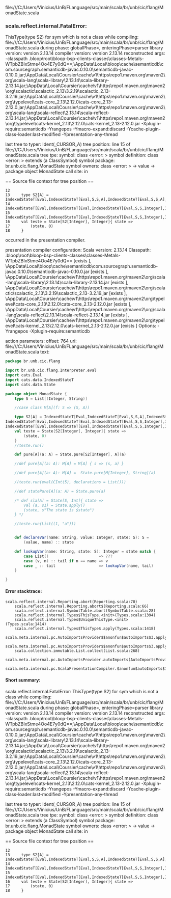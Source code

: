 file:///C:/Users/Vinicius/UnB/FLanguage/src/main/scala/br/unb/cic/flang/MonadState.scala
### scala.reflect.internal.FatalError: 
  ThisType(type S2) for sym which is not a class
     while compiling: file:///C:/Users/Vinicius/UnB/FLanguage/src/main/scala/br/unb/cic/flang/MonadState.scala
        during phase: globalPhase=<no phase>, enteringPhase=parser
     library version: version 2.13.14
    compiler version: version 2.13.14
  reconstructed args: -classpath <WORKSPACE>\.bloop\root\bloop-bsp-clients-classes\classes-Metals-WTpbZBIxStme4Oo4E7y0dQ==;<HOME>\AppData\Local\bloop\cache\semanticdb\com.sourcegraph.semanticdb-javac.0.10.0\semanticdb-javac-0.10.0.jar;<HOME>\AppData\Local\Coursier\cache\v1\https\repo1.maven.org\maven2\org\scala-lang\scala-library\2.13.14\scala-library-2.13.14.jar;<HOME>\AppData\Local\Coursier\cache\v1\https\repo1.maven.org\maven2\org\scalactic\scalactic_2.13\3.2.19\scalactic_2.13-3.2.19.jar;<HOME>\AppData\Local\Coursier\cache\v1\https\repo1.maven.org\maven2\org\typelevel\cats-core_2.13\2.12.0\cats-core_2.13-2.12.0.jar;<HOME>\AppData\Local\Coursier\cache\v1\https\repo1.maven.org\maven2\org\scala-lang\scala-reflect\2.13.14\scala-reflect-2.13.14.jar;<HOME>\AppData\Local\Coursier\cache\v1\https\repo1.maven.org\maven2\org\typelevel\cats-kernel_2.13\2.12.0\cats-kernel_2.13-2.12.0.jar -Xplugin-require:semanticdb -Yrangepos -Ymacro-expand:discard -Ycache-plugin-class-loader:last-modified -Ypresentation-any-thread

  last tree to typer: Ident(_CURSOR_A)
       tree position: line 15 of file:///C:/Users/Vinicius/UnB/FLanguage/src/main/scala/br/unb/cic/flang/MonadState.scala
            tree tpe: <error>
              symbol: class <error: <none>>
   symbol definition: class <error: <none>> extends  (a ClassSymbol)
      symbol package: br.unb.cic.flang.MonadState
       symbol owners: class <error: <none>> -> value <local package> -> package object MonadState
           call site: <none> in <none>

== Source file context for tree position ==

    12 
    13     type S2[A] = IndexedStateT[Eval,IndexedStateT[Eval,S,S,A],IndexedStateT[Eval,S,S,A],String]
    14 IndexedStateT[Eval,IndexedStateT[Eval,IndexedStateT[Eval,S,S,Integer],IndexedStateT[Eval,S,S,Integer],String],IndexedStateT[Eval,IndexedStateT[Eval,S,S,Integer],IndexedStateT[Eval,S,S,Integer],String],String]
    15 IndexedStateT[Eval,IndexedStateT[Eval,IndexedStateT[Eval,S,S,Integer],IndexedStateT[Eval,S,S,Integer],String],IndexedStateT[Eval,IndexedStateT[Eval,S,S,Integer],IndexedStateT[Eval,S,S,Integer],String],_CURSOR_A]    
    16     val teste = State[S2[Integer], Integer]{ state =>
    17         (state, 0)
    18     }

occurred in the presentation compiler.

presentation compiler configuration:
Scala version: 2.13.14
Classpath:
<WORKSPACE>\.bloop\root\bloop-bsp-clients-classes\classes-Metals-WTpbZBIxStme4Oo4E7y0dQ== [exists ], <HOME>\AppData\Local\bloop\cache\semanticdb\com.sourcegraph.semanticdb-javac.0.10.0\semanticdb-javac-0.10.0.jar [exists ], <HOME>\AppData\Local\Coursier\cache\v1\https\repo1.maven.org\maven2\org\scala-lang\scala-library\2.13.14\scala-library-2.13.14.jar [exists ], <HOME>\AppData\Local\Coursier\cache\v1\https\repo1.maven.org\maven2\org\scalactic\scalactic_2.13\3.2.19\scalactic_2.13-3.2.19.jar [exists ], <HOME>\AppData\Local\Coursier\cache\v1\https\repo1.maven.org\maven2\org\typelevel\cats-core_2.13\2.12.0\cats-core_2.13-2.12.0.jar [exists ], <HOME>\AppData\Local\Coursier\cache\v1\https\repo1.maven.org\maven2\org\scala-lang\scala-reflect\2.13.14\scala-reflect-2.13.14.jar [exists ], <HOME>\AppData\Local\Coursier\cache\v1\https\repo1.maven.org\maven2\org\typelevel\cats-kernel_2.13\2.12.0\cats-kernel_2.13-2.12.0.jar [exists ]
Options:
-Yrangepos -Xplugin-require:semanticdb


action parameters:
offset: 764
uri: file:///C:/Users/Vinicius/UnB/FLanguage/src/main/scala/br/unb/cic/flang/MonadState.scala
text:
```scala
package br.unb.cic.flang

import br.unb.cic.flang.Interpreter.eval
import cats.Eval
import cats.data.IndexedStateT
import cats.data.State

package object MonadState {
    type S = List[(Integer, String)]

    //case class M[A](f: S => (S, A))

    type S2[A] = IndexedStateT[Eval,IndexedStateT[Eval,S,S,A],IndexedStateT[Eval,S,S,A],String]
IndexedStateT[Eval,IndexedStateT[Eval,IndexedStateT[Eval,S,S,Integer],IndexedStateT[Eval,S,S,Integer],String],IndexedStateT[Eval,IndexedStateT[Eval,S,S,Integer],IndexedStateT[Eval,S,S,Integer],String],String]
IndexedStateT[Eval,IndexedStateT[Eval,IndexedStateT[Eval,S,S,Integer],IndexedStateT[Eval,S,S,Integer],String],IndexedStateT[Eval,IndexedStateT[Eval,S,S,Integer],IndexedStateT[Eval,S,S,Integer],String],@@A]    
    val teste = State[S2[Integer], Integer]{ state =>
        (state, 0)
    }
    //teste.run()

    def pure[A](a: A) = State.pure[S2[Integer], A](a)

    //def pure[A](a: A): M[A] = M[A] { s => (s, a) }

    //def pure[A](a: A): M[A] =  State.pure[M[Integer], String](a)

    //teste.run(eval(CInt(5), declarations = List()))

    //def statePure[A](a: A) = State.pure(a)

    /* def sla[A] = State[S, Int]{ state =>
        val (a, s1) = State.apply()
        (state, s"The state is $state")
    } */

    //teste.run(List((1, "a")))


    def declareVar(name: String, value: Integer, state: S): S =
        (value, name) :: state

    def lookupVar(name: String, state: S): Integer = state match {
        case List()                      => ???
        case (v, n) :: tail if n == name => v
        case _ :: tail                   => lookupVar(name, tail)
    }

}

```



#### Error stacktrace:

```
scala.reflect.internal.Reporting.abort(Reporting.scala:70)
	scala.reflect.internal.Reporting.abort$(Reporting.scala:66)
	scala.reflect.internal.SymbolTable.abort(SymbolTable.scala:28)
	scala.reflect.internal.Types$ThisType.<init>(Types.scala:1394)
	scala.reflect.internal.Types$UniqueThisType.<init>(Types.scala:1414)
	scala.reflect.internal.Types$ThisType$.apply(Types.scala:1418)
	scala.meta.internal.pc.AutoImportsProvider$$anonfun$autoImports$3.applyOrElse(AutoImportsProvider.scala:74)
	scala.meta.internal.pc.AutoImportsProvider$$anonfun$autoImports$3.applyOrElse(AutoImportsProvider.scala:60)
	scala.collection.immutable.List.collect(List.scala:268)
	scala.meta.internal.pc.AutoImportsProvider.autoImports(AutoImportsProvider.scala:60)
	scala.meta.internal.pc.ScalaPresentationCompiler.$anonfun$autoImports$1(ScalaPresentationCompiler.scala:299)
```
#### Short summary: 

scala.reflect.internal.FatalError: 
  ThisType(type S2) for sym which is not a class
     while compiling: file:///C:/Users/Vinicius/UnB/FLanguage/src/main/scala/br/unb/cic/flang/MonadState.scala
        during phase: globalPhase=<no phase>, enteringPhase=parser
     library version: version 2.13.14
    compiler version: version 2.13.14
  reconstructed args: -classpath <WORKSPACE>\.bloop\root\bloop-bsp-clients-classes\classes-Metals-WTpbZBIxStme4Oo4E7y0dQ==;<HOME>\AppData\Local\bloop\cache\semanticdb\com.sourcegraph.semanticdb-javac.0.10.0\semanticdb-javac-0.10.0.jar;<HOME>\AppData\Local\Coursier\cache\v1\https\repo1.maven.org\maven2\org\scala-lang\scala-library\2.13.14\scala-library-2.13.14.jar;<HOME>\AppData\Local\Coursier\cache\v1\https\repo1.maven.org\maven2\org\scalactic\scalactic_2.13\3.2.19\scalactic_2.13-3.2.19.jar;<HOME>\AppData\Local\Coursier\cache\v1\https\repo1.maven.org\maven2\org\typelevel\cats-core_2.13\2.12.0\cats-core_2.13-2.12.0.jar;<HOME>\AppData\Local\Coursier\cache\v1\https\repo1.maven.org\maven2\org\scala-lang\scala-reflect\2.13.14\scala-reflect-2.13.14.jar;<HOME>\AppData\Local\Coursier\cache\v1\https\repo1.maven.org\maven2\org\typelevel\cats-kernel_2.13\2.12.0\cats-kernel_2.13-2.12.0.jar -Xplugin-require:semanticdb -Yrangepos -Ymacro-expand:discard -Ycache-plugin-class-loader:last-modified -Ypresentation-any-thread

  last tree to typer: Ident(_CURSOR_A)
       tree position: line 15 of file:///C:/Users/Vinicius/UnB/FLanguage/src/main/scala/br/unb/cic/flang/MonadState.scala
            tree tpe: <error>
              symbol: class <error: <none>>
   symbol definition: class <error: <none>> extends  (a ClassSymbol)
      symbol package: br.unb.cic.flang.MonadState
       symbol owners: class <error: <none>> -> value <local package> -> package object MonadState
           call site: <none> in <none>

== Source file context for tree position ==

    12 
    13     type S2[A] = IndexedStateT[Eval,IndexedStateT[Eval,S,S,A],IndexedStateT[Eval,S,S,A],String]
    14 IndexedStateT[Eval,IndexedStateT[Eval,IndexedStateT[Eval,S,S,Integer],IndexedStateT[Eval,S,S,Integer],String],IndexedStateT[Eval,IndexedStateT[Eval,S,S,Integer],IndexedStateT[Eval,S,S,Integer],String],String]
    15 IndexedStateT[Eval,IndexedStateT[Eval,IndexedStateT[Eval,S,S,Integer],IndexedStateT[Eval,S,S,Integer],String],IndexedStateT[Eval,IndexedStateT[Eval,S,S,Integer],IndexedStateT[Eval,S,S,Integer],String],_CURSOR_A]    
    16     val teste = State[S2[Integer], Integer]{ state =>
    17         (state, 0)
    18     }